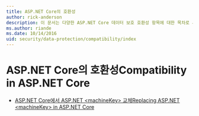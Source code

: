```yaml
---
title: ASP.NET Core의 호환성
author: rick-anderson
description: 이 문서는 다양한 ASP.NET Core 데이터 보호 호환성 항목에 대한 목차로 사용됩니다.
ms.author: riande
ms.date: 10/14/2016
uid: security/data-protection/compatibility/index
---
```

# <a name="compatibility-in-aspnet-core"></a><span data-ttu-id="64fe4-103">ASP.NET Core의 호환성</span><span class="sxs-lookup"><span data-stu-id="64fe4-103">Compatibility in ASP.NET Core</span></span>

* [<span data-ttu-id="64fe4-104">ASP.NET Core에서 ASP.NET \<machineKey> 교체</span><span class="sxs-lookup"><span data-stu-id="64fe4-104">Replacing ASP.NET \<machineKey> in ASP.NET Core</span></span>](xref:security/data-protection/compatibility/replacing-machinekey)

